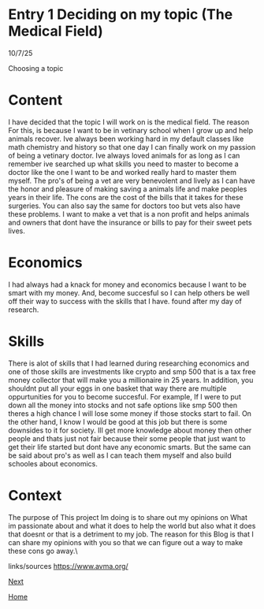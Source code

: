 # Entry 1 Deciding on my topic (The Medical Field)
10/7/25

Choosing a topic

# Content

I have decided that the topic I will work on is the medical field. The reason For this, is because I want to be in vetinary school when I grow up and help animals recover. Ive always been working hard in my default classes like math chemistry and history so that one day I can finally work on my passion of being a vetinary doctor. Ive always loved animals for as long as I can remember ive searched up what skills you need to master to become a doctor like the one I want to be and worked really hard to master them myself. The pro's of being a vet are very benevolent and lively as I can have the honor and pleasure of making saving a animals life and make peoples years in their life. The cons are the cost of the bills that it takes for these surgeries. You can also say the same for doctors too but vets also have these problems. I want to make a vet that is a non profit and helps animals and owners that dont have the insurance or bills to pay for their sweet pets lives.

  # Economics

 I had always had a knack for money and economics because I want to be smart with my money. And, become succesful so I can help others be well off their way to success with the skills that I have. found after my day of research.
# Skills

There is alot of skills that I had learned during researching economics and one of those skills are investments like crypto and smp 500 that is a tax free money collector that will make you a millionaire in 25 years. In addition, you shouldnt put all your eggs in one basket that way there are multiple oppurtunities for you to become succesful. For example, If I were to put down all the money into stocks and not safe options like smp 500 then theres a high chance I will lose some money if those stocks start to fail. On the other hand, I know I would be good at this job but there is some downsides to it for society. Ill get more knowledge about money then other people and thats just not fair because their some people that just want to get their life started but dont have any economic smarts. But the same can be said about pro's as well as I can teach them myself and also build schooles about economics.


# Context


The purpose of This project Im doing is to share out my opinions on What im passionate about and what it does to help the world but also what it does that doesnt or that is a detriment to my job. The reason for this Blog is that I can share my opinions with you so that we can figure out a way to make these cons go away.\

links/sources
https://www.avma.org/




[Next](entry02.md)

[Home](../README.md)
